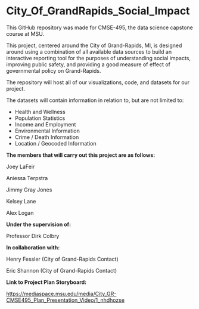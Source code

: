 # City_Of_GrandRapids_Social_Impact

This GitHub repository was made for CMSE-495, the data science capstone course at MSU. 

This project, centered around the City of Grand-Rapids, MI, is designed around using
a combination of all available data sources to build an interactive reporting tool
for the purposes of understanding social impacts, improving public safety, and
providing a good measure of effect of governmental policy on Grand-Rapids.

The repository will host all of our visualizations, code, and datasets for our project.

The datasets will contain information in relation to, but are not limited to:

- Health and Wellness
- Population Statistics
- Income and Employment
- Environmental Information
- Crime / Death Information
- Location / Geocoded Information

**The members that will carry out this project are as follows:**

Joey LaFeir

Aniessa Terpstra

Jimmy Gray Jones

Kelsey Lane

Alex Logan

**Under the supervision of:**

Professor Dirk Colbry

**In collaboration with:**

Henry Fessler (City of Grand-Rapids Contact)

Eric Shannon (City of Grand-Rapids Contact)

**Link to Project Plan Storyboard:**

https://mediaspace.msu.edu/media/City_GR-CMSE495_Plan_Presentation_Video/1_nhdhozse



